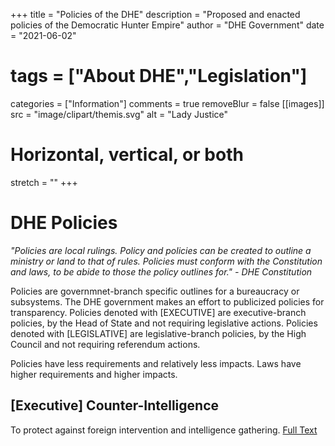 +++
title = "Policies of the DHE"
description = "Proposed and enacted policies of the Democratic Hunter Empire"
author = "DHE Government"
date = "2021-06-02"
# tags = ["About DHE","Legislation"]
categories = ["Information"]
comments = true
removeBlur = false
[[images]]
  src = "image/clipart/themis.svg"
  alt = "Lady Justice"
  # Horizontal, vertical, or both
  stretch = ""
+++

# DHE Policies

*"Policies are local rulings. Policy and policies can be created to outline a
ministry or land to that of rules. Policies must conform with the Constitution
and laws, to be abide to those the policy outlines for." - DHE Constitution*

Policies are governmnet-branch specific outlines for a bureaucracy or
subsystems. The DHE government makes an effort to publicized policies for
transparency.  Policies denoted with [EXECUTIVE] are executive-branch policies,
by the Head of State and not requiring legislative actions.  Policies denoted
with [LEGISLATIVE] are legislative-branch policies, by the High Council and not
requiring referendum actions.

Policies have less requirements and relatively less impacts. Laws have higher
requirements and higher impacts.

## [Executive] Counter-Intelligence

To protect against foreign intervention and intelligence gathering. [Full
Text](/dhe/modern/pdf/policies/counter-intelligence.pdf)
